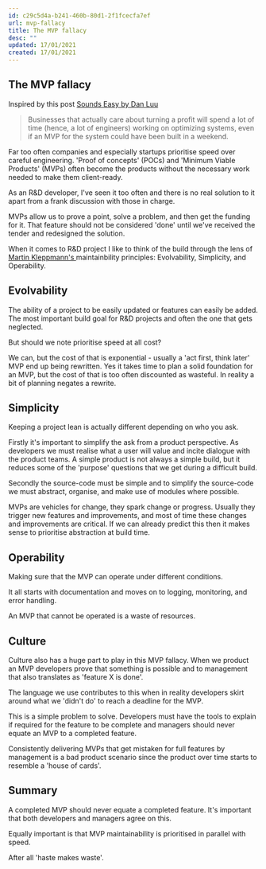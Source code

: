 ```yaml
---
id: c29c5d4a-b241-460b-80d1-2f1fcecfa7ef
url: mvp-fallacy
title: The MVP fallacy
desc: ""
updated: 17/01/2021
created: 17/01/2021
---
```


## The MVP fallacy

Inspired by this post [Sounds Easy by Dan Luu](https://danluu.com/sounds-easy/)

> Businesses that actually care about turning a profit will spend a lot of time (hence, a lot of engineers) working on optimizing systems, even if an MVP for the system could have been built in a weekend.

Far too often companies and especially startups prioritise speed over careful engineering. 'Proof of concepts' (POCs) and 'Minimum Viable Products' (MVPs) often become the products without the necessary work needed to make them client-ready.

As an R&D developer, I've seen it too often and there is no real solution to it apart from a frank discussion with those in charge.

MVPs allow us to prove a point, solve a problem, and then get the funding for it. That feature should not be considered 'done' until we've received the tender and redesigned the solution.

When it comes to R&D project I like to think of the build through the lens of [Martin Kleppmann's ](https://martin.kleppmann.com/) maintainbility principles: Evolvability, Simplicity, and Operability.

## Evolvability

The ability of a project to be easily updated or features can easily be added. The most important build goal for R&D projects and often the one that gets neglected.

But should we note prioritise speed at all cost?

We can, but the cost of that is exponential - usually a 'act first, think later' MVP end up being rewritten. Yes it takes time to plan a solid foundation for an MVP, but the cost of that is too often discounted as wasteful. In reality a bit of planning negates a rewrite.

## Simplicity

Keeping a project lean is actually different depending on who you ask.

Firstly it's important to simplify the ask from a product perspective. As developers we must realise what a user will value and incite dialogue with the product teams. A simple product is not always a simple build, but it reduces some of the 'purpose' questions that we get during a difficult build.

Secondly the source-code must be simple and to simplify the source-code we must abstract, organise, and make use of modules where possible.

MVPs are vehicles for change, they spark change or progress. Usually they trigger new features and improvements, and most of time these changes and improvements are critical. If we can already predict this then it makes sense to prioritise abstraction at build time.

## Operability

Making sure that the MVP can operate under different conditions.

It all starts with documentation and moves on to logging, monitoring, and error handling.

An MVP that cannot be operated is a waste of resources.

## Culture

Culture also has a huge part to play in this MVP fallacy. When we product an MVP developers prove that something is possible and to management that also translates as 'feature X is done'.

The language we use contributes to this when in reality developers skirt around what we 'didn't do' to reach a deadline for the MVP.

This is a simple problem to solve. Developers must have the tools to explain if required for the feature to be complete and managers should never equate an MVP to a completed feature.

Consistently delivering MVPs that get mistaken for full features by management is a bad product scenario since the product over time starts to resemble a 'house of cards'.

## Summary

A completed MVP should never equate a completed feature. It's important that both developers and managers agree on this.

Equally important is that MVP maintainability is prioritised in parallel with speed.

After all 'haste makes waste'.
